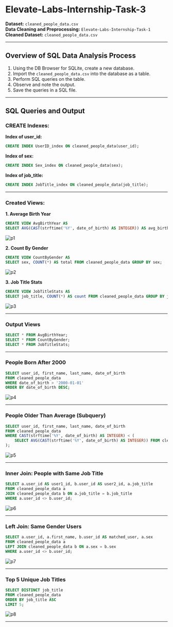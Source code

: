 
# Elevate-Labs-Internship-Task-3

**Dataset:** `cleaned_people_data.csv`  
**Data Cleaning and Preprocessing:** `Elevate-Labs-Internship-Task-1`  
**Cleaned Dataset:** `cleaned_people_data.csv`

---

## Overview of SQL Data Analysis Process

1. Using the DB Browser for SQLite, create a new database.
2. Import the `cleaned_people_data.csv` into the database as a table.
3. Perform SQL queries on the table.
4. Observe and note the output.
5. Save the queries in a SQL file.

---

##  SQL Queries and Output

###  CREATE Indexes:

**Index of user_id:**
```sql
CREATE INDEX UserID_index ON cleaned_people_data(user_id);
```

**Index of sex:**
```sql
CREATE INDEX Sex_index ON cleaned_people_data(sex);
```

**Index of job_title:**
```sql
CREATE INDEX JobTitle_index ON cleaned_people_data(job_title);
```

---

###  Created Views:

**1. Average Birth Year**
```sql
CREATE VIEW AvgBirthYear AS
SELECT AVG(CAST(strftime('%Y', date_of_birth) AS INTEGER)) AS avg_birth_year FROM cleaned_people_data;
```

![p1](https://github.com/user-attachments/assets/e8ba3d12-d663-42d8-abbe-0344390fd399)

**2. Count By Gender**
```sql
CREATE VIEW CountByGender AS
SELECT sex, COUNT(*) AS total FROM cleaned_people_data GROUP BY sex;
```
![p2](https://github.com/user-attachments/assets/1eea81ac-1724-48cb-9274-e91146702a72)


**3. Job Title Stats**
```sql
CREATE VIEW JobTitleStats AS
SELECT job_title, COUNT(*) AS count FROM cleaned_people_data GROUP BY job_title ORDER BY count DESC;
```

![p3](https://github.com/user-attachments/assets/0d96d220-5d24-47fd-9218-5ca426cb5573)

---

###  Output Views

```sql
SELECT * FROM AvgBirthYear;
SELECT * FROM CountByGender;
SELECT * FROM JobTitleStats;
```

---

###  People Born After 2000

```sql
SELECT user_id, first_name, last_name, date_of_birth
FROM cleaned_people_data
WHERE date_of_birth > '2000-01-01'
ORDER BY date_of_birth DESC;
```

![p4](https://github.com/user-attachments/assets/a61ec6e5-f156-4a7e-a9b7-42464010a72c)

---

###  People Older Than Average (Subquery)

```sql
SELECT user_id, first_name, last_name, date_of_birth
FROM cleaned_people_data
WHERE CAST(strftime('%Y', date_of_birth) AS INTEGER) < (
    SELECT AVG(CAST(strftime('%Y', date_of_birth) AS INTEGER)) FROM cleaned_people_data
);
```

![p5](https://github.com/user-attachments/assets/a8747152-4985-4fac-b94a-3bc4be564ea2)

---

###  Inner Join: People with Same Job Title

```sql
SELECT a.user_id AS user1_id, b.user_id AS user2_id, a.job_title
FROM cleaned_people_data a
JOIN cleaned_people_data b ON a.job_title = b.job_title
WHERE a.user_id <> b.user_id;
```
![p6](https://github.com/user-attachments/assets/1f97927c-7cf0-45ec-8003-8dd06ab47e73)


---


###  Left Join: Same Gender Users

```sql
SELECT a.user_id, a.first_name, b.user_id AS matched_user, a.sex
FROM cleaned_people_data a
LEFT JOIN cleaned_people_data b ON a.sex = b.sex
WHERE a.user_id <> b.user_id;
```
![p7](https://github.com/user-attachments/assets/af31e0c3-3b38-4404-b28d-471c89c20e7d)

---

###  Top 5 Unique Job Titles

```sql
SELECT DISTINCT job_title
FROM cleaned_people_data
ORDER BY job_title ASC
LIMIT 5;
```

![p8](https://github.com/user-attachments/assets/8347d74c-60b1-49cb-9d82-077a5ccabcd9)

---



